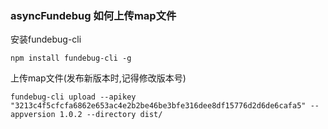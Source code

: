 ### asyncFundebug 如何上传map文件

安装fundebug-cli

```
npm install fundebug-cli -g
```

上传map文件(发布新版本时,记得修改版本号)
```
fundebug-cli upload --apikey "3213c4f5cfcfa6862e653ac4e2b2be46be3bfe316dee8df15776d2d6de6cafa5" --appversion 1.0.2 --directory dist/
```



